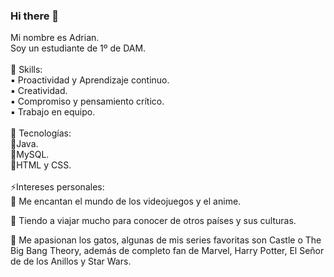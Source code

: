 ### Hi there 👋
Mi nombre es Adrian.<br>
Soy un estudiante de 1º de DAM.<br>
<br>
🧠 Skills:<br>
▪️ Proactividad y Aprendizaje continuo.<br>
▪️ Creatividad.<br>
▪️ Compromiso y pensamiento crítico.<br>
▪️ Trabajo en equipo.<br>
<br>
🚀 Tecnologías:<br>
📌Java.<br>
📌MySQL.<br>
📌HTML y CSS.<br>
<br>
⚡Intereses personales:<br>
🌟 Me encantan el mundo de los videojuegos y el anime.<br>

🌟 Tiendo a viajar mucho para conocer de otros países y sus culturas.<br>

🌟 Me apasionan los gatos, algunas de mis series favoritas son Castle o The Big Bang Theory, además de completo fan de Marvel, Harry Potter, El Señor de
de los Anillos y Star Wars.

<!--
**naxxomme/naxxomme** is a ✨ _special_ ✨ repository because its `README.md` (this file) appears on your GitHub profile.

Here are some ideas to get you started:

- 🔭 I’m currently working on ...
- 🌱 I’m currently learning ...
- 👯 I’m looking to collaborate on ...
- 🤔 I’m looking for help with ...
- 💬 Ask me about ...
- 📫 How to reach me: ...
- 😄 Pronouns: ...
- ⚡ Fun fact: ...
-->
